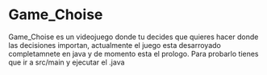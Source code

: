 # Game_Choise
Game_Choise es un videojuego donde tu decides que quieres hacer donde las decisiones importan,
actualmente el juego esta desarroyado completamnete en java y de momento esta el prologo.
Para probarlo tienes que ir a src/main y ejecutar el .java
